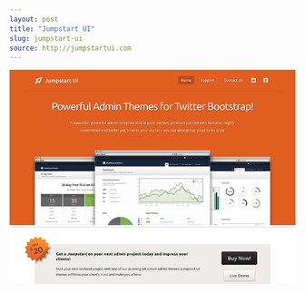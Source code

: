 ```yaml
---
layout: post
title: "Jumpstart UI"
slug: jumpstart-ui
source: http://jumpstartui.com
---
```


<img src="/screenshots/jumpstart-ui.jpg">
